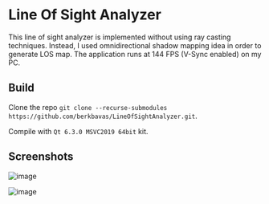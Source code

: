 # Line Of Sight Analyzer
This line of sight analyzer is implemented without using ray casting techniques. Instead, I used omnidirectional shadow mapping idea in order to generate LOS map.
The application runs at 144 FPS (V-Sync enabled) on my PC.

## Build
Clone the repo `git clone --recurse-submodules https://github.com/berkbavas/LineOfSightAnalyzer.git`.

Compile with `Qt 6.3.0 MSVC2019 64bit` kit.

## Screenshots

![image](https://user-images.githubusercontent.com/53399385/201484129-67f08fa8-5f10-4456-af9e-e9180bfe404d.png)

![image](https://user-images.githubusercontent.com/53399385/201484169-9099b497-c876-4145-8332-6c7a50e5621d.png)
